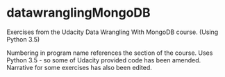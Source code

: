 # datawranglingMongoDB
Exercises from the Udacity Data Wrangling With MongoDB course.   (Using Python 3.5)

Numbering in program name references the section of the course.
Uses Python 3.5 - so some of Udacity provided code has been amended. Narrative for some exercises has also been edited.


